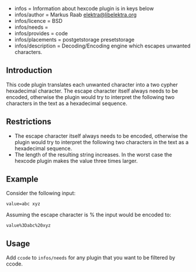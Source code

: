 - infos = Information about hexcode plugin is in keys below
- infos/author = Markus Raab <elektra@libelektra.org>
- infos/licence = BSD
- infos/needs =
- infos/provides = code
- infos/placements = postgetstorage presetstorage
- infos/description = Decoding/Encoding engine which escapes unwanted characters.

## Introduction ##

This code plugin translates each unwanted character into a two cypher hexadecimal character. The escape character itself always needs to be encoded, otherwise the plugin would try to interpret the following two characters in the text as a hexadecimal sequence. 

## Restrictions ##

- The escape character itself always needs to be encoded, otherwise the plugin would try to interpret the following two characters in the text as a hexadecimal sequence. 		
- The length of the resulting string increases. In the worst case the hexcode plugin makes the value three times larger.	

## Example ##

Consider the following input:

	value=abc xyz
	
Assuming the escape character is % the input would be encoded to:	

	value%3Dabc%20xyz

## Usage ##

Add `ccode` to `infos/needs` for any plugin that you want to be filtered by ccode.
